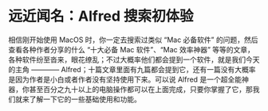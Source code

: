 # 远近闻名：Alfred 搜索初体验

相信刚开始使用 MacOS 时，你一定去搜索过类似 “Mac 必备软件” 的问题，然后查看各种作者分享的什么 “十大必备 Mac 软件”、“Mac 效率神器” 等等的文章，各种软件纷至沓来，眼花缭乱；不过大概率他们都会提到一个软件，就是我们今天的主角 ———— Alfred；十篇文章里面有九篇都会提到它，还有一篇没有大概率是因为作者是小白或者作者没有坚持使用下来。可以说 Alfred 是一个超全能神器，你甚至百分之九十以上的电脑操作都可以在上面完成，只要你掌握了它，那我们就来了解一下它的一些基础使用和功能。